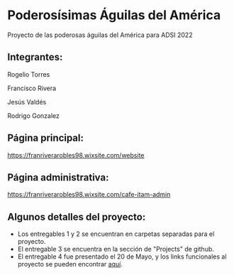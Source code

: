 # Poderosísimas Águilas del América
Proyecto de las poderosas águilas del América para ADSI 2022
## Integrantes:

Rogelio Torres

Francisco Rivera

Jesús Valdés

Rodrigo Gonzalez

## Página principal: 
https://franriverarobles98.wixsite.com/website

## Página administrativa:
https://franriverarobles98.wixsite.com/cafe-itam-admin

## Algunos detalles del proyecto:
- Los entregables 1 y 2 se encuentran en carpetas separadas para el proyecto.
- El entregable 3 se encuentra en la sección de "Projects" de github.
- El entregable 4 fue presentado el 20 de Mayo, y los links funcionales al proyecto se pueden encontrar [aquí](#página-principal).
